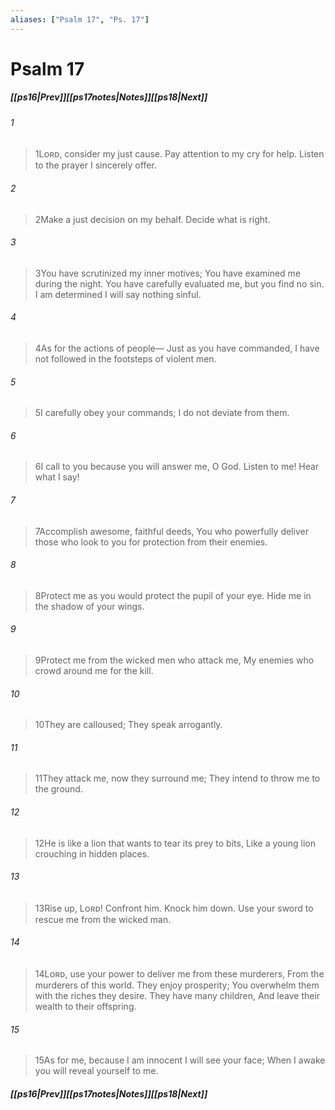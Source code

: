 ```yaml
---
aliases: ["Psalm 17", "Ps. 17"]
---
```

# Psalm 17
##### <span class=arrow-left></span>[[ps16|Prev]]<span class=navigation-separator></span>[[ps17notes|Notes]]<span class=navigation-separator></span>[[ps18|Next]]<span class=arrow-right></span>
###### 1
><span class=verse-first-poetry>1</span>Lᴏʀᴅ, consider my just cause.
>Pay attention to my cry for help.
>Listen to the prayer
>I sincerely offer.
###### 2
><span class=verse-body-poetry>2</span>Make a just decision on my behalf.
>Decide what is right.
###### 3
><span class=verse-body-poetry>3</span>You have scrutinized my inner motives;
>You have examined me during the night.
>You have carefully evaluated me, but you find no sin.
>I am determined I will say nothing sinful.
###### 4
><span class=verse-body-poetry>4</span>As for the actions of people—
>Just as you have commanded,
>I have not followed in the footsteps of violent men.
###### 5
><span class=verse-body-poetry>5</span>I carefully obey your commands;
>I do not deviate from them.
<div class=paragraph-break></div>

###### 6
><span class=verse-first-poetry>6</span>I call to you because you will answer me, O God.
>Listen to me!
>Hear what I say!
###### 7
><span class=verse-body-poetry>7</span>Accomplish awesome, faithful deeds,
>You who powerfully deliver those who look to you for protection from their enemies.
###### 8
><span class=verse-body-poetry>8</span>Protect me as you would protect the pupil of your eye.
>Hide me in the shadow of your wings.
###### 9
><span class=verse-body-poetry>9</span>Protect me from the wicked men who attack me,
>My enemies who crowd around me for the kill.
###### 10
><span class=verse-body-poetry>10</span>They are calloused;
>They speak arrogantly.
###### 11
><span class=verse-body-poetry>11</span>They attack me, now they surround me;
>They intend to throw me to the ground.
###### 12
><span class=verse-body-poetry>12</span>He is like a lion that wants to tear its prey to bits,
>Like a young lion crouching in hidden places.
<div class=paragraph-break></div>

###### 13
><span class=verse-first-poetry>13</span>Rise up, Lᴏʀᴅ!
>Confront him. Knock him down.
>Use your sword to rescue me from the wicked man.
###### 14
><span class=verse-body-poetry>14</span>Lᴏʀᴅ, use your power to deliver me from these murderers,
>From the murderers of this world.
>They enjoy prosperity;
>You overwhelm them with the riches they desire.
>They have many children,
>And leave their wealth to their offspring.
###### 15
><span class=verse-body-poetry>15</span>As for me, because I am innocent I will see your face;
>When I awake you will reveal yourself to me.
##### <span class=arrow-left></span>[[ps16|Prev]]<span class=navigation-separator></span>[[ps17notes|Notes]]<span class=navigation-separator></span>[[ps18|Next]]<span class=arrow-right></span>